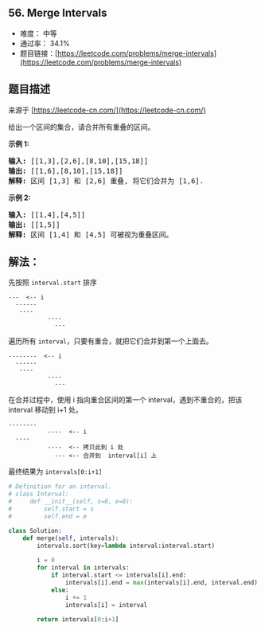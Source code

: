 ## 56. Merge Intervals

- 难度： 中等
- 通过率： 34.1%
- 题目链接：[https://leetcode.com/problems/merge-intervals](https://leetcode.com/problems/merge-intervals)


## 题目描述

来源于 [https://leetcode-cn.com/](https://leetcode-cn.com/)

<p>给出一个区间的集合，请合并所有重叠的区间。</p>

<p><strong>示例 1:</strong></p>

<pre><strong>输入:</strong> [[1,3],[2,6],[8,10],[15,18]]
<strong>输出:</strong> [[1,6],[8,10],[15,18]]
<strong>解释:</strong> 区间 [1,3] 和 [2,6] 重叠, 将它们合并为 [1,6].
</pre>

<p><strong>示例&nbsp;2:</strong></p>

<pre><strong>输入:</strong> [[1,4],[4,5]]
<strong>输出:</strong> [[1,5]]
<strong>解释:</strong> 区间 [1,4] 和 [4,5] 可被视为重叠区间。</pre>


## 解法：

先按照 `interval.start` 排序

```
---  <-- i
  ------
   ----
           ----
             ---
```

遍历所有 `interval`，只要有重合，就把它们合并到第一个上面去。

```
--------  <-- i
  ------
   ----
           ----
             ---
```

在合并过程中，使用 i 指向重合区间的第一个 interval，遇到不重合的，把该 interval 移动到 i+1 处。

```
--------
           ----  <-- i
  ----
           ----  <-- 拷贝此到 i 处
             --- <-- 合并到  interval[i] 上
```

最终结果为 `intervals[0:i+1]`


```python
# Definition for an interval.
# class Interval:
#     def __init__(self, s=0, e=0):
#         self.start = s
#         self.end = e

class Solution:
    def merge(self, intervals):
        intervals.sort(key=lambda interval:interval.start)
        
        i = 0
        for interval in intervals:
            if interval.start <= intervals[i].end:
                intervals[i].end = max(intervals[i].end, interval.end)
            else:
                i += 1
                intervals[i] = interval
        
        return intervals[0:i+1]
```